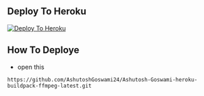 <p align="center">

## Deploy To Heroku

[![Deploy To Heroku](https://www.herokucdn.com/deploy/button.svg)](https://heroku.com/deploy?template=https://github.com/AshutoshGoswami24/text-leech-bot)

## How To Deploye 

* open this 


```https://github.com/AshutoshGoswami24/Ashutosh-Goswami-heroku-buildpack-ffmpeg-latest.git```
